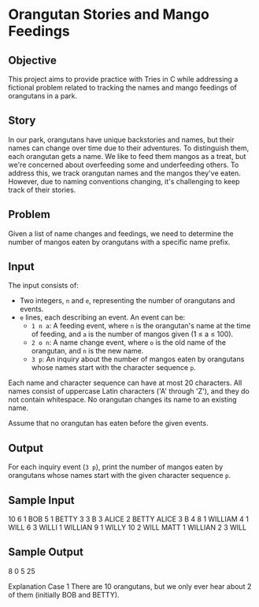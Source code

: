 # Orangutan Stories and Mango Feedings

## Objective
This project aims to provide practice with Tries in C while addressing a fictional problem related to tracking the names and mango feedings of orangutans in a park.

## Story
In our park, orangutans have unique backstories and names, but their names can change over time due to their adventures. To distinguish them, each orangutan gets a name. We like to feed them mangos as a treat, but we're concerned about overfeeding some and underfeeding others.
To address this, we track orangutan names and the mangos they've eaten. However, due to naming conventions changing, it's challenging to keep track of their stories.

## Problem
Given a list of name changes and feedings, we need to determine the number of mangos eaten by orangutans with a specific name prefix.

## Input
The input consists of:
- Two integers, `n` and `e`, representing the number of orangutans and events.
- `e` lines, each describing an event. An event can be:
  - `1 n a`: A feeding event, where `n` is the orangutan's name at the time of feeding, and `a` is the number of mangos given (1 ≤ a ≤ 100).
  - `2 o n`: A name change event, where `o` is the old name of the orangutan, and `n` is the new name.
  - `3 p`: An inquiry about the number of mangos eaten by orangutans whose names start with the character sequence `p`.

Each name and character sequence can have at most 20 characters. All names consist of uppercase Latin characters ('A' through 'Z'), and they do not contain whitespace. No orangutan changes its name to an existing name.

Assume that no orangutan has eaten before the given events.

## Output
For each inquiry event (`3 p`), print the number of mangos eaten by orangutans whose names start with the given character sequence `p`.

## Sample Input
10 6
1 BOB 5
1 BETTY 3
3 B
3 ALICE
2 BETTY ALICE
3 B
4 8
1 WILLIAM 4
1 WILL 6
3 WILLI
1 WILLIAN 9
1 WILLY 10
2 WILL MATT
1 WILLIAN 2
3 WILL

## Sample Output
8
0
5
25

Explanation
Case 1
There are 10 orangutans, but we only ever hear about 2 of them (initially BOB and BETTY).
